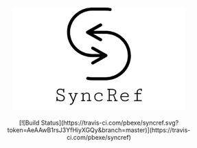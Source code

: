 <p align="center">
  <img src="logo.png">
  <br>
  <br>
  [![Build Status](https://travis-ci.com/pbexe/syncref.svg?token=AeAAwB1rsJ3YfHiyXGQy&branch=master)](https://travis-ci.com/pbexe/syncref)
</p>
